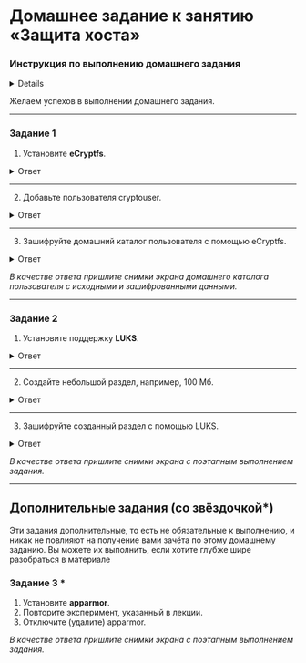 # Домашнее задание к занятию  «Защита хоста»

### Инструкция по выполнению домашнего задания
<details>

1. Сделайте fork [репозитория c шаблоном решения](https://github.com/netology-code/sys-pattern-homework) к себе в Github и переименуйте его по названию или номеру занятия, например, https://github.com/имя-вашего-репозитория/gitlab-hw или https://github.com/имя-вашего-репозитория/8-03-hw).
2. Выполните клонирование этого репозитория к себе на ПК с помощью команды `git clone`.
3. Выполните домашнее задание и заполните у себя локально этот файл README.md:
   - впишите вверху название занятия и ваши фамилию и имя;
   - в каждом задании добавьте решение в требуемом виде: текст/код/скриншоты/ссылка;
   - для корректного добавления скриншотов воспользуйтесь инструкцией [«Как вставить скриншот в шаблон с решением»](https://github.com/netology-code/sys-pattern-homework/blob/main/screen-instruction.md);
   - при оформлении используйте возможности языка разметки md. Коротко об этом можно посмотреть в [инструкции по MarkDown](https://github.com/netology-code/sys-pattern-homework/blob/main/md-instruction.md).
4. После завершения работы над домашним заданием сделайте коммит (`git commit -m "comment"`) и отправьте его на Github (`git push origin`).
5. Для проверки домашнего задания преподавателем в личном кабинете прикрепите и отправьте ссылку на решение в виде md-файла в вашем Github.
6. Любые вопросы задавайте в чате учебной группы и/или в разделе «Вопросы по заданию» в личном кабинете.

</details>
   
Желаем успехов в выполнении домашнего задания.

------

### Задание 1

1. Установите **eCryptfs**.

<details>
<summary>Ответ</summary>


![image](img/01.png)

</details>

---
2. Добавьте пользователя cryptouser.

<details>
<summary>Ответ</summary>


![image](img/02.png)

</details>

---
3. Зашифруйте домашний каталог пользователя с помощью eCryptfs.

<details>
<summary>Ответ</summary>


![image](img/03.png)

</details>


*В качестве ответа  пришлите снимки экрана домашнего каталога пользователя с исходными и зашифрованными данными.*  

------

### Задание 2

1. Установите поддержку **LUKS**.

<details>
<summary>Ответ</summary>


![image](img/2.1.1.png)

![image](img/2.1.1.2.png)

![image](img/2.1.2.png)

</details>

---
2. Создайте небольшой раздел, например, 100 Мб.

<details>
<summary>Ответ</summary>


![image](img/2.1.3.png)

</details>

---

3. Зашифруйте созданный раздел с помощью LUKS.

<details>
<summary>Ответ</summary>


![image](img/2.1.4.png)

</details>

*В качестве ответа пришлите снимки экрана с поэтапным выполнением задания.*

---


## Дополнительные задания (со звёздочкой*)

Эти задания дополнительные, то есть не обязательные к выполнению, и никак не повлияют на получение вами зачёта по этому домашнему заданию. Вы можете их выполнить, если хотите глубже шире разобраться в материале

### Задание 3 *

1. Установите **apparmor**.
2. Повторите эксперимент, указанный в лекции.
3. Отключите (удалите) apparmor.


*В качестве ответа пришлите снимки экрана с поэтапным выполнением задания.*
